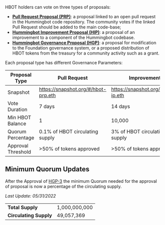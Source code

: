 HBOT holders can vote on three types of proposals:

* [**Pull Request Proposal (PRP)**](prp): a proposal linked to an open pull request in the Hummingbot code repository. The community votes if the linked Pull Request should be added to the main code-base; 
* [**Hummingbot Improvement Proposal (HIP)**](hip): a proposal of an improvement to a component of the Hummingbot codebase.
* [**Hummingbot Governance Proposal (HGP)**](hgp): a proposal for modification to the Foundation governance system, or a proposed distribution of HBOT tokens from the treasury for a community activity such as a grant.

Each proposal type has different Governance Parameters:

| Proposal Type                | Pull Request              | Improvement             | Governance               |
| ---------------------------- | ------------------------- | ----------------------- | ------------------------ |
| Snapshot                     | https://snapshot.org/#/hbot-prp.eth | https://snapshot.org/#/hbot-ip.eth | https://snapshot.org/#/hbot.eth |
| Vote Duration                | 7 days                    | 14 days                 | 14 days                  |
| Min HBOT Balance             | 1                         | 10,000                  | 50,000                   |
| Quorum Percentage            | 0.1% of HBOT circulating supply | 3% of HBOT circulating supply | 10% of HBOT circulating supply |
| Approval Threshold           | >50% of tokens approved   | >50% of tokens approved | >50% of tokens approved  |

## Minimum Quorum Updates

After the Approval of [HGP-3](https://snapshot.org/#/hbot.eth/proposal/0x9a58b2136b5c20af9d4fd507cd8174e7f6e21425549bbe864e089154f76da415) the minimum Quorum needed for the approval of proposal is now a percentage of the circulating supply.

*Last Update: 05/31/2022*

|                       |                |
|-----------------------|----------------|
|**Total Supply**       | 1,000,000,000  |
|**Circulating Supply** | 49,057,369     |

